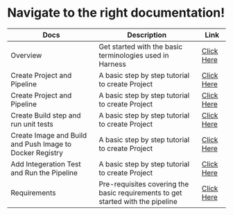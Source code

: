 # Navigate to the right documentation!

| Docs | Description | Link |
| --- | --- | --- |
| Overview | Get started with the basic terminologies used in Harness | [Click Here](https://github.com/krishi0408/sample-app/blob/main/docs//overview.md) 
| Create Project and Pipeline | A basic step by step tutorial to create Project | [Click Here](https://github.com/krishi0408/sample-app/blob/main/docs/tutorial.md) |
| Create Project and Pipeline | A basic step by step tutorial to create Project | [Click Here](https://github.com/krishi0408/sample-app/blob/main/docs/tutorial.md) |
| Create Build step and run unit tests | A basic step by step tutorial to create Project | [Click Here](https://github.com/krishi0408/sample-app/blob/main/docs/tutorial.md) |
| Create Image and Build and Push Image to Docker Registry | A basic step by step tutorial to create Project | [Click Here](https://github.com/krishi0408/sample-app/blob/main/docs/tutorial.md) |
| Add Integeration Test and Run the Pipeline | A basic step by step tutorial to create Project | [Click Here](https://github.com/krishi0408/sample-app/blob/main/docs/tutorial.md) |
| Requirements | Pre-requisites covering the basic requirements to get started with the pipeline | [Click Here](https://github.com/krishi0408/sample-app/blob/main/docs/requirements.md) |

